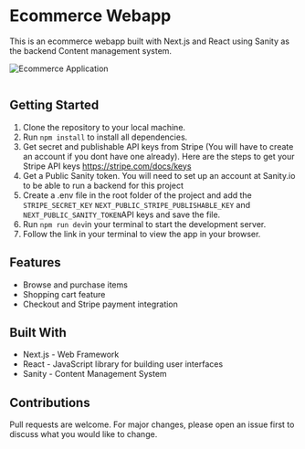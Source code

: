 # Ecommerce Webapp

This is an ecommerce webapp built with Next.js and React using Sanity as the backend Content management system. 


![Ecommerce Application](https://user-images.githubusercontent.com/48595932/212309842-f980c92e-a755-44b9-b6ec-6fe90029f58f.png)
```
```

## Getting Started

1. Clone the repository to your local machine.
2. Run `npm install` to install all dependencies.
3. Get secret and publishable API keys from Stripe (You will have to create an account if you dont have one already). Here are the steps to get your Stripe API keys https://stripe.com/docs/keys
4. Get a Public Sanity token. You will need to set up an account at Sanity.io to be able to run a backend for this project
5. Create a .env file in the root folder of the project and add the `STRIPE_SECRET_KEY` `NEXT_PUBLIC_STRIPE_PUBLISHABLE_KEY` and `NEXT_PUBLIC_SANITY_TOKEN`API keys and save the file.
6. Run `npm run dev`in your terminal to start the development server.
7. Follow the link in your terminal to view the app in your browser.

## Features
- Browse and purchase items
- Shopping cart feature
- Checkout and Stripe payment integration

## Built With
- Next.js - Web Framework
- React - JavaScript library for building user interfaces
- Sanity - Content Management System

## Contributions

Pull requests are welcome. For major changes, please open an issue first to discuss what you would like to change.
